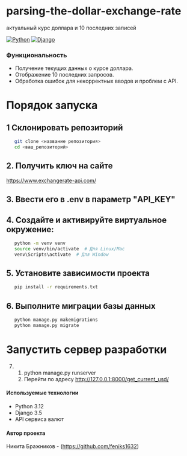 # parsing-the-dollar-exchange-rate
актуальный курс доллара и 10 последних записей

[![Python](https://img.shields.io/badge/-Python-464646?style=flat-square&logo=Python)](https://www.python.org/)
[![Django](https://img.shields.io/badge/-Django-464646?style=flat-square&logo=Django)](https://www.djangoproject.com/)


### Функциональность

- Получение текущих данных о курсе доллара.
- Отображение 10 последних запросов.
- Обработка ошибок для некорректных вводов и проблем с API.


# Порядок запуска

## 1  Склонировать репозиторий 
```bash
   git clone <название репозитория>
   cd <ваш_репозиторий>
```
## 2. Получить ключ на сайте
https://www.exchangerate-api.com/

## 3. Ввести его в .env в параметр "API_KEY"

## 4. Создайте и активируйте виртуальное окружение:
```bash
   python -m venv venv
   source venv/bin/activate  # Для Linux/Mac
   venv\Scripts\activate  # Для Window
```

## 5. Установите зависимости проекта
```bash
   pip install -r requirements.txt
```
## 6. Выполните миграции базы данных
```bash
   python manage.py makemigrations
   python manage.py migrate
```

# Запустить сервер разработки
7. 1. python manage.py runserver
   2. Перейти по адресу http://127.0.0.1:8000/get_current_usd/


#### Используемые технологии
- Python 3.12
- Django 3.5
- API сервиса валют 


#### Автор проекта

Никита Бражников - (https://github.com/feniks1632)

